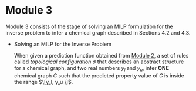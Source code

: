 # Module 3

Module 3 consists of the stage of solving an MILP formulation for the inverse problem to infer a chemical graph described in Sections 4.2 and 4.3.

- Solving an MILP for the Inverse Problem
  
  When given a prediction function obtained from [Module 2](/chi-parameter/Module_2), a set of rules called *topological configuration* $\sigma$ that describes an abstract structure for a chemical graph, and two real numbers $y_l$ and $y_u$, infer **ONE** chemical graph $C$ such that the predicted property value of $C$ is inside the range $\[y_l, y_u  \]$.

